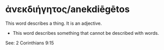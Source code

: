# ἀνεκδιήγητος/anekdiēgētos
This word describes a thing. It is an adjective.
* This word describes something that cannot be described with words.

See: 2 Corinthians 9:15
